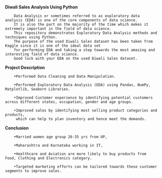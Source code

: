 **Diwali Sales Analysis Using Python**

        Data Analysis or sometimes referred to as exploratory data analysis (EDA) is one of the core components of data science. 
        It is also the part on the majority of the time which makes it extremely important in the field of data science. 
        This repository demonstrates Exploratory Data Analysis methods and techniques using Python. 
        The purpose of the used Diwali Sales dataset has been taken from Kaggle since it is one of the ideal data set 
        for performing EDA and taking a step towards the most amazing and interesting field of data science. 
        Good luck with your EDA on the used Diwali Sales dataset.

**Project Description**

        •Performed Data Cleaning and Data Manipulation.

        •Performed Exploratory Data Analysis (EDA) using Pandas, NumPy, Matplotlib, Seaborn Libraries.

        •Improved Customer experience by identifying potential customers across different states, occupation, gender and age groups.

        •Improved sales by identifying most selling product categories and products, 
         which can help to plan inventory and hence meet the demands.

**Conclusion**

        •Married women age group 26-35 yrs from UP,

        •Maharashtra and Karnataka working in IT,

        •Healthcare and Aviation are more likely to buy products from Food, Clothing and Electronics category.

        •Targeted marketing efforts can be tailored towards these customer segments to improve sales.



